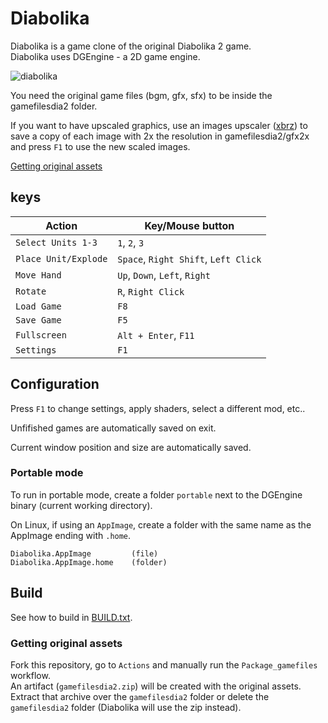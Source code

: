 # Diabolika

Diabolika is a game clone of the original Diabolika 2 game.  
Diabolika uses DGEngine - a 2D game engine.

![diabolika](https://user-images.githubusercontent.com/20025614/103456786-56155500-4cf1-11eb-8911-954eb57fc886.png)

You need the original game files (bgm, gfx, sfx) to be inside the gamefilesdia2 folder.  

If you want to have upscaled graphics, use an images upscaler ([xbrz](https://sourceforge.net/projects/xbrz/))
to save a copy of each image with 2x the resolution in gamefilesdia2/gfx2x and press `F1` to use the new scaled images.  

[Getting original assets](#Getting-original-assets)

## keys

Action                 | Key/Mouse button
---------------------- | ----------------------------
`Select Units 1-3`     | `1`, `2`, `3`
`Place Unit/Explode`   | `Space`, `Right Shift`, `Left Click`
`Move Hand`            | `Up`, `Down`, `Left`, `Right`
`Rotate`               | `R`, `Right Click`
`Load Game`            | `F8`
`Save Game`            | `F5`
`Fullscreen`           | `Alt + Enter`, `F11`
`Settings`             | `F1`

## Configuration

Press `F1` to change settings, apply shaders, select a different mod, etc..  

Unfifished games are automatically saved on exit.  

Current window position and size are automatically saved.

### Portable mode

To run in portable mode, create a folder `portable` next to the DGEngine binary (current working directory).  

On Linux, if using an `AppImage`, create a folder with the same name as the AppImage ending with `.home`.

```
Diabolika.AppImage         (file)
Diabolika.AppImage.home    (folder)
```

## Build

See how to build in [BUILD.txt](BUILD.txt).

### Getting original assets

Fork this repository, go to `Actions` and manually run the `Package_gamefiles` workflow.  
An artifact (`gamefilesdia2.zip`) will be created with the original assets.  
Extract that archive over the `gamefilesdia2` folder or delete the `gamefilesdia2` folder (Diabolika will use the zip instead).
